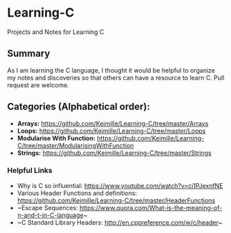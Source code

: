 # Learning-C
Projects and Notes for Learning C

## Summary
As I am learning the C language, I thought it would be helpful to organize my notes and discoveries so that others can have a resource to learn C. Pull request are welcome.

## Categories (Alphabetical order):
- **Arrays:** https://github.com/Keimille/Learning-C/tree/master/Arrays
- **Loops:** https://github.com/Keimille/Learning-C/tree/master/Loops
- **Modularise With Function:** https://github.com/Keimille/Learning-C/tree/master/ModularisingWithFunction
- **Strings:** https://github.com/Keimille/Learning-C/tree/master/Strings

### Helpful Links
- Why is C so influential: https://www.youtube.com/watch?v=ci1PJexnfNE
- Various Header Functions and definitions: https://github.com/Keimille/Learning-C/tree/master/HeaderFunctions 
- ~Escape Sequences: https://www.quora.com/What-is-the-meaning-of-n-and-t-in-C-language~
- ~C Standard Library Headers: http://en.cppreference.com/w/c/header~
